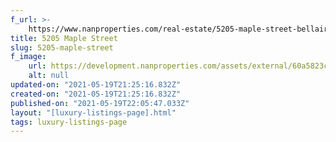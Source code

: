 ```yaml
---
f_url: >-
    https://www.nanproperties.com/real-estate/5205-maple-street-bellaire-tx-77401/63579664/106617101
title: 5205 Maple Street
slug: 5205-maple-street
f_image:
    url: https://development.nanproperties.com/assets/external/60a5823cebdd279a747478c3_img-1.jpeg
    alt: null
updated-on: "2021-05-19T21:25:16.832Z"
created-on: "2021-05-19T21:25:16.832Z"
published-on: "2021-05-19T22:05:47.033Z"
layout: "[luxury-listings-page].html"
tags: luxury-listings-page
---
```

